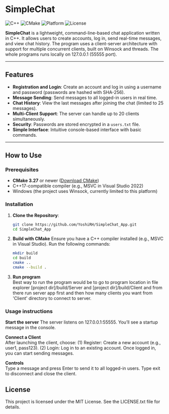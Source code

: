 # SimpleChat

![C++](https://img.shields.io/badge/C++-17-blue.svg)
![CMake](https://img.shields.io/badge/CMake-3.27-%23008FBA)
![Platform](https://img.shields.io/badge/Platform-Windows-lightgrey.svg)
![License](https://img.shields.io/badge/License-MIT-green.svg)

**SimpleChat** is a lightweight, command-line-based chat application written in C++. It allows users to create accounts, log in, send real-time messages, and view chat history. The program uses a client-server architecture with support for multiple concurrent clients, built on Winsock and threads. The whole programs runs locally on 127.0.0.1 (55555 port).

---

## Features

- **Registration and Login**: Create an account and log in using a username and password (passwords are hashed with SHA-256).
- **Message Sending**: Send messages to all logged-in users in real time.
- **Chat History**: View the last messages after joining the chat (limited to 25 messages).
- **Multi-Client Support**: The server can handle up to 20 clients simultaneously.
- **Security**: Passwords are stored encrypted in a `users.txt` file.
- **Simple Interface**: Intuitive console-based interface with basic commands.

---

## How to Use

### Prerequisites
- **CMake 3.27** or newer ([Download CMake](https://cmake.org/download/))
- C++17-compatible compiler (e.g., MSVC in Visual Studio 2022)
- Windows (the project uses Winsock, currently limited to this platform)

### Installation

1. **Clone the Repository**:
   ```bash
   git clone https://github.com/YoshiRH/SimpleChat_App.git
   cd SimpleChat_App
2. **Build with CMake**
Ensure you have a C++ compiler installed (e.g., MSVC in Visual Studio).
Run the following commands:
   ```bash
   mkdir build
   cd build
   cmake ..
   cmake --build .
3. **Run program**  
Best way to run the program would be to go to program location in file explorer [project dir]/build/Server and [project dir]/build/Client
and from there run server app first and then how many clients you want from 'Client' directory to connect to server.

### Usage instructions     
**Start the server**
The server listens on 127.0.0.1:55555. You’ll see a startup message in the console.

**Connect a Client**     
After launching the client, choose:
(1) Register: Create a new account (e.g., user1, pass123).
(2) Login: Log in to an existing account.
Once logged in, you can start sending messages.

**Controls**   
Type a message and press Enter to send it to all logged-in users.
Type exit to disconnect and close the client.

## License
This project is licensed under the MIT License. See the LICENSE.txt file for details.
